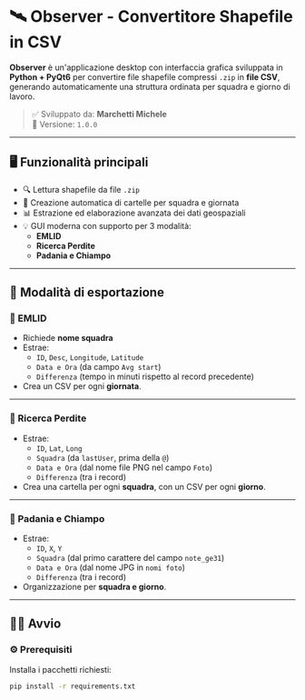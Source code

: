 # 🛰️ Observer - Convertitore Shapefile in CSV

**Observer** è un'applicazione desktop con interfaccia grafica sviluppata in **Python + PyQt6** per convertire file shapefile compressi `.zip` in **file CSV**, generando automaticamente una struttura ordinata per squadra e giorno di lavoro.

> ✅ Sviluppato da: **Marchetti Michele**  
> 🔖 Versione: `1.0.0`

---

## 🖥️ Funzionalità principali

- 🔍 Lettura shapefile da file `.zip`
- 📂 Creazione automatica di cartelle per squadra e giornata
- 📊 Estrazione ed elaborazione avanzata dei dati geospaziali
- 💡 GUI moderna con supporto per 3 modalità:
  - **EMLID**
  - **Ricerca Perdite**
  - **Padania e Chiampo**

---

## 📸 Modalità di esportazione

### 🔹 EMLID
- Richiede **nome squadra**
- Estrae:
  - `ID`, `Desc`, `Longitude`, `Latitude`
  - `Data e Ora` (da campo `Avg start`)
  - `Differenza` (tempo in minuti rispetto al record precedente)
- Crea un CSV per ogni **giornata**.

---

### 🔹 Ricerca Perdite
- Estrae:
  - `ID`, `Lat`, `Long`
  - `Squadra` (da `lastUser`, prima della `@`)
  - `Data e Ora` (dal nome file PNG nel campo `Foto`)
  - `Differenza` (tra i record)
- Crea una cartella per ogni **squadra**, con un CSV per ogni **giorno**.

---

### 🔹 Padania e Chiampo
- Estrae:
  - `ID`, `X`, `Y`
  - `Squadra` (dal primo carattere del campo `note_ge31`)
  - `Data e Ora` (dal nome JPG in `nomi foto`)
  - `Differenza` (tra i record)
- Organizzazione per **squadra e giorno**.

---

## 🧑‍💻 Avvio

### ⚙️ Prerequisiti

Installa i pacchetti richiesti:

```bash
pip install -r requirements.txt
